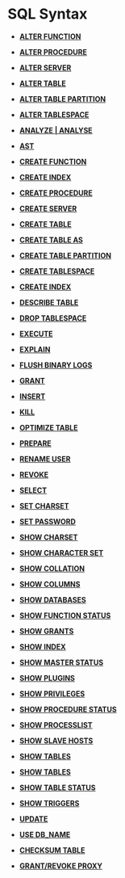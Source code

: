 # SQL Syntax<a name="EN-US_TOPIC_0289900416"></a>

-   **[ALTER FUNCTION](dolphin-ALTER-FUNCTION.md)**

-   **[ALTER PROCEDURE](dolphin-ALTER-PROCEDURE.md)**

-   **[ALTER SERVER](dolphin-ALTER-SERVER.md)**

-   **[ALTER TABLE](dolphin-ALTER-TABLE.md)**  

-   **[ALTER TABLE PARTITION](dolphin-ALTER-TABLE-PARTITION.md)**  

-   **[ALTER TABLESPACE](dolphin-ALTER-TABLESPACE.md)**  

-   **[ANALYZE | ANALYSE](dolphin-ANALYZE-ANALYSE.md)**

-   **[AST](dolphin-AST.md)**

-   **[CREATE FUNCTION](dolphin-CREATE-FUNCTION.md)**

-   **[CREATE INDEX](dolphin-CREATE-INDEX.md)**

-   **[CREATE PROCEDURE](dolphin-CREATE-PROCEDURE.md)**

-   **[CREATE SERVER](dolphin-CREATE-SERVER.md)**

-   **[CREATE TABLE](dolphin-CREATE-TABLE.md)**

-   **[CREATE TABLE AS](dolphin-CREATE-TABLE-AS.md)**

-   **[CREATE TABLE PARTITION](dolphin-CREATE-TABLE-PARTITION.md)**

-   **[CREATE TABLESPACE](dolphin-CREATE-TABLESPACE.md)**

-   **[CREATE INDEX](dolphin-CREATE-INDEX.md)**

-   **[DESCRIBE TABLE](dolphin-DESCRIBE-TABLE.md)**

-   **[DROP TABLESPACE](dolphin-DROP-TABLESPACE.md)**  

-   **[EXECUTE](dolphin-EXECUTE.md)**  

-   **[EXPLAIN](dolphin-EXPLAIN.md)**  

-   **[FLUSH BINARY LOGS](dolphin-FLUSH-BINARY-LOGS.md)**  

-   **[GRANT](dolphin-GRANT.md)**

-   **[INSERT](dolphin-INSERT.md)**

-   **[KILL](dolphin-KILL.md)**  

-   **[OPTIMIZE TABLE](dolphin-OPTIMIZE-TABLE.md)**

-   **[PREPARE](dolphin-PREPARE.md)**

-   **[RENAME USER](dolphin-RENAME-USER.md)**

-   **[REVOKE](dolphin-REVOKE.md)**

-   **[SELECT](dolphin-SELECT.md)**  

-   **[SET CHARSET](dolphin-SET-CHARSET.md)**

-   **[SET PASSWORD](dolphin-SET-PASSWORD.md)**  

-   **[SHOW CHARSET](dolphin-SHOW-CHARACTER-SET.md)** 

-   **[SHOW CHARACTER SET](dolphin-SHOW-CHARACTER-SET.md)** 

-   **[SHOW COLLATION](dolphin-SHOW-COLLATION.md)**  

-   **[SHOW COLUMNS](dolphin-SHOW_COLUMNS.md)**  

-   **[SHOW DATABASES](dolphin-SHOW-DATABASES.md)** 

-   **[SHOW FUNCTION STATUS](dolphin-SHOW-FUNCTION-STATUS.md)**

-   **[SHOW GRANTS](dolphin-SHOW-GRANTS.md)**

-   **[SHOW INDEX](dolphin-SHOW-INDEX.md)**  

-   **[SHOW MASTER STATUS](dolphin-SHOW-MASTER-STATUS.md)**

-   **[SHOW PLUGINS](dolphin-SHOW_PLUGINS.md)**  

-   **[SHOW PRIVILEGES](dolphin-SHOW_PRIVILEGES.md)**

-   **[SHOW PROCEDURE STATUS](dolphin-SHOW-PROCEDURE-STATUS.md)**

-   **[SHOW PROCESSLIST](dolphin-SHOW-PROCESSLIST.md)**

-   **[SHOW SLAVE HOSTS](dolphin-SHOW-SLAVE-HOSTS.md)**

-   **[SHOW TABLES](dolphin-SHOW_STATUS.md)**

-   **[SHOW TABLES](dolphin-SHOW_TABLES.md)**  

-   **[SHOW TABLE STATUS](dolphin-SHOW-TABLE-STATUS.md)**  

-   **[SHOW TRIGGERS](dolphin-SHOW-TRIGGERS.md)**  

-   **[UPDATE](dolphin-UPDATE.md)**

-   **[USE DB_NAME](dolphin-USE-DB_NAME.md)**  

-   **[CHECKSUM TABLE](dolphin-CHECKSUM-TABLE.md)**  

-   **[GRANT/REVOKE PROXY](dolphin-GRANT-REVOKE-PROXY.md)** 
